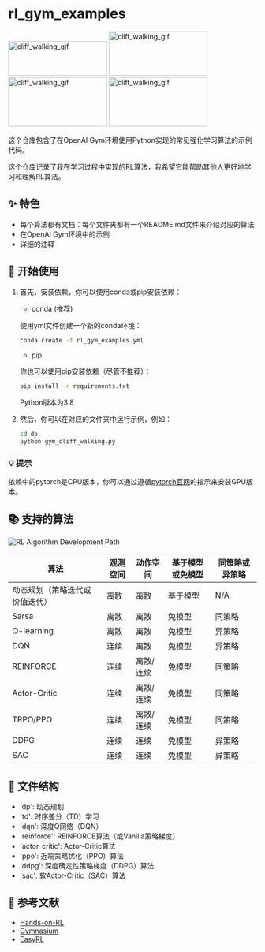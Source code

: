 # rl_gym_examples

<img src="https://imgur.com/C7jhNYR.gif" width = "200" height = "70" alt="cliff_walking_gif"/>
<img src="https://imgur.com/s7uDhFJ.gif" width = "200" height = "90" alt="cliff_walking_gif"/>
<img src="https://imgur.com/Rf580ax.gif" width = "200" height = "100" alt="cliff_walking_gif"/>
<img src="https://imgur.com/QM8PfKs.gif" width = "200" height = "100" alt="cliff_walking_gif"/>

这个仓库包含了在OpenAI Gym环境使用Python实现的常见强化学习算法的示例代码。

这个仓库记录了我在学习过程中实现的RL算法，我希望它能帮助其他人更好地学习和理解RL算法。

## :sparkles: 特色

- 每个算法都有文档：每个文件夹都有一个README.md文件来介绍对应的算法
- 在OpenAI Gym环境中的示例
- 详细的注释

## :rocket: 开始使用

1. 首先，安装依赖，你可以使用conda或pip安装依赖：
    - conda (推荐)

    使用yml文件创建一个新的conda环境：
    ```Bash
    conda create -f rl_gym_examples.yml
    ```
    - pip

    你也可以使用pip安装依赖（尽管不推荐）：
    ```Bash
    pip install -r requirements.txt
    ```
    Python版本为3.8

2. 然后，你可以在对应的文件夹中运行示例，例如：
    ```Bash
    cd dp
    python gym_cliff_walking.py
    ```

### :bulb: 提示

依赖中的pytorch是CPU版本，你可以通过遵循[pytorch官网](https://pytorch.org/get-started/locally/)的指示来安装GPU版本。

## :books: 支持的算法

![RL Algorithm Development Path](https://i.imgur.com/Szbxpri.png) 

| 算法 | 观测空间 | 动作空间 | 基于模型或免模型 | 同策略或异策略 |
| --- | --- | --- | --- | --- |
| 动态规划（策略迭代或价值迭代） | 离散 | 离散 | 基于模型 | N/A |
| Sarsa | 离散 | 离散 | 免模型 | 同策略 |
| Q-learning | 离散 | 离散 | 免模型 | 异策略 |
| DQN | 连续 | 离散 | 免模型 | 异策略 |
| REINFORCE | 连续 | 离散/连续 | 免模型 | 同策略 |
| Actor-Critic | 连续 | 离散/连续 | 免模型 | 同策略 |
| TRPO/PPO | 连续 | 离散/连续 | 免模型 | 同策略 |
| DDPG | 连续 | 连续 | 免模型 | 异策略 |
| SAC | 连续 | 连续 | 免模型 | 异策略 |

## :file_folder: 文件结构

- 'dp': 动态规划
- 'td': 时序差分（TD）学习
- 'dqn': 深度Q网络（DQN）
- 'reinforce': REINFORCE算法（或Vanilla策略梯度）
- 'actor_critic': Actor-Critic算法
- 'ppo': 近端策略优化（PPO）算法
- 'ddpg': 深度确定性策略梯度（DDPG）算法
- 'sac': 软Actor-Critic（SAC）算法

## :memo: 参考文献

- [Hands-on-RL](https://github.com/boyu-ai/Hands-on-RL) 
- [Gymnasium](https://gymnasium.farama.org/) 
- [EasyRL](https://datawhalechina.github.io/easy-rl/#/) 